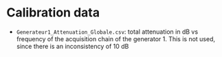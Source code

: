 # Calibration data

 * `Generateur1_Attenuation_Globale.csv`: total attenuation in dB vs frequency of the acquisition chain of the generator 1. This is not used, since there is an inconsistency of 10 dB 
